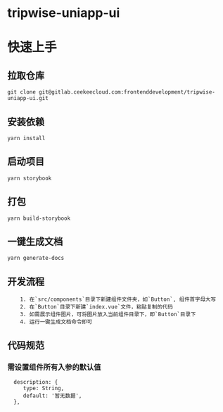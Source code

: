 # tripwise-uniapp-ui

# 快速上手

## 拉取仓库

```
git clone git@gitlab.ceekeecloud.com:frontenddevelopment/tripwise-uniapp-ui.git
```

## 安装依赖

```
yarn install
```

## 启动项目

```
yarn storybook
```

## 打包

```
yarn build-storybook
```

## 一键生成文档

```
yarn generate-docs
```

## 开发流程

        1. 在`src/components`目录下新建组件文件夹，如`Button`, 组件首字母大写
        2. 在`Button`目录下新建`index.vue`文件，粘贴复制的代码
        3. 如需展示组件图片，可将图片放入当前组件目录下，即`Button`目录下
        4. 运行一键生成文档命令即可

## 代码规范

### 需设置组件所有入参的默认值
```
  description: {
     type: String,
     default: '暂无数据',
  },
```
